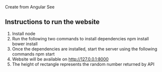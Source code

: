 Create from Angular See


Instructions to run the website
------------------------------------
1. Install node
2. Run the following two commands to install dependencies
	npm install
	bower install
3. Once the dependencies are installed, start the server using the following commands
	npm start
4. Website will be available on http://127.0.0.1:8000
5. The height of rectangle represents the random number returned by API
